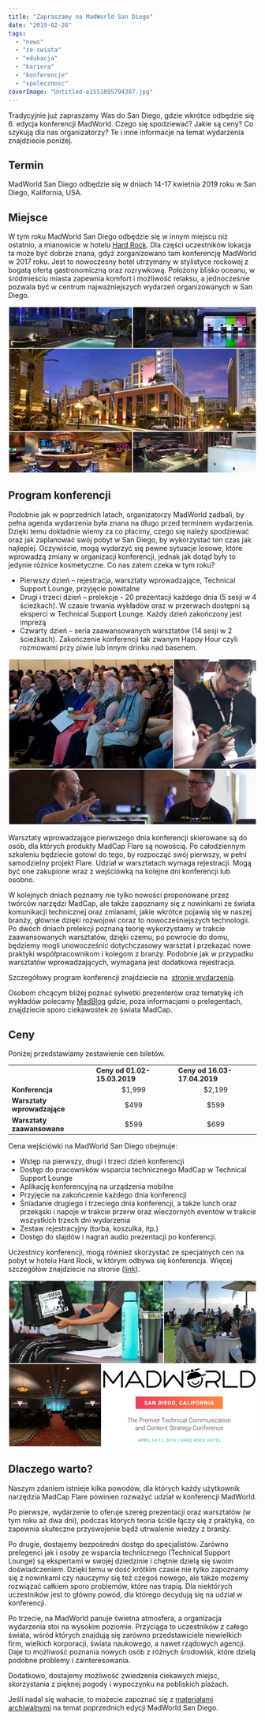 ```yaml
---
title: "Zapraszamy na MadWorld San Diego"
date: "2019-02-26"
tags:
  - "news"
  - "ze-swiata"
  - "edukacja"
  - "kariera"
  - "konferencje"
  - "spolecznosc"
coverImage: "Untitled-e1551095794387.jpg"
---
```


Tradycyjnie już zapraszamy Was do San Diego, gdzie wkrótce odbędzie się 6.
edycja konferencji MadWorld. Czego się spodziewać? Jakie są ceny? Co szykują dla
nas organizatorzy? Te i inne informacje na temat wydarzenia znajdziecie poniżej.

## Termin

MadWorld San Diego odbędzie się w dniach 14-17 kwietnia 2019 roku w San Diego,
Kalifornia, USA.

## Miejsce

W tym roku MadWorld San Diego odbędzie się w innym miejscu niż ostatnio, a
mianowicie w hotelu [Hard Rock](http://www.hardrockhotelsd.com/). Dla części
uczestników lokacja ta może być dobrze znana, gdyż zorganizowano tam konferencję
MadWorld w 2017 roku. Jest to nowoczesny hotel utrzymany w stylistyce rockowej z
bogatą ofertą gastronomiczną oraz rozrywkową. Położony blisko oceanu, w
śródmieściu miasta zapewnia komfort i możliwość relaksu, a jednocześnie pozwala
być w centrum najważniejszych wydarzeń organizowanych w San Diego.

![](images/page2.jpg)

## Program konferencji

Podobnie jak w poprzednich latach, organizatorzy MadWorld zadbali, by pełna
agenda wydarzenia była znana na długo przed terminem wydarzenia. Dzięki temu
dokładnie wiemy za co płacimy, czego się należy spodziewać oraz jak zaplanować
swój pobyt w San Diego, by wykorzystać ten czas jak najlepiej. Oczywiście, mogą
wydarzyć się pewne sytuacje losowe, które wprowadzą zmiany w organizacji
konferencji, jednak jak dotąd były to jedynie różnice kosmetyczne. Co nas zatem
czeka w tym roku?

- Pierwszy dzień – rejestracja, warsztaty wprowadzające, Technical Support
  Lounge, przyjęcie powitalne
- Drugi i trzeci dzień – prelekcje - 20 prezentacji każdego dnia (5 sesji w 4
  ścieżkach). W czasie trwania wykładów oraz w przerwach dostępni są eksperci w
  Technical Support Lounge. Każdy dzień zakończony jest imprezą
- Czwarty dzień – seria zaawansowanych warsztatów (14 sesji w 2 ścieżkach).
  Zakończenie konferencji tak zwanym Happy Hour czyli rozmowami przy piwie lub
  innym drinku nad basenem.

![](images/page1.jpg)

Warsztaty wprowadzające pierwszego dnia konferencji skierowane są do osób, dla
których produkty MadCap Flare są nowością. Po całodziennym szkoleniu będziecie
gotowi do tego, by rozpocząć swój pierwszy, w pełni samodzielny projekt Flare.
Udział w warsztatach wymaga rejestracji. Mogą być one zakupione wraz z
wejściówką na kolejne dni konferencji lub osobno.

W kolejnych dniach poznamy nie tylko nowości proponowane przez twórców narzędzi
MadCap, ale także zapoznamy się z nowinkami ze świata komunikacji technicznej
oraz zmianami, jakie wkrótce pojawią się w naszej branży, głównie dzięki
rozwojowi coraz to nowocześniejszych technologii. Po dwóch dniach prelekcji
poznaną teorię wykorzystamy w trakcie zaawansowanych warsztatów, dzięki czemu,
po powrocie do domu, będziemy mogli unowocześnić dotychczasowy warsztat i
przekazać nowe praktyki współpracownikom i kolegom z branży. Podobnie jak w
przypadku warsztatów wprowadzających, wymagana jest dodatkowa rejestracja.

Szczegółowy program konferencji znajdziecie na 
[stronie wydarzenia](https://www.madcapsoftware.com/conference/madworld-2019/schedule/#content).

Osobom chcącym bliżej poznać sylwetki prezenterów oraz tematykę ich wykładów
polecamy [MadBlog](https://www.madcapsoftware.com/blog/) gdzie, poza
informacjami o prelegentach, znajdziecie sporo ciekawostek ze świata MadCap.

## Ceny

Poniżej przedstawiamy zestawienie cen biletów.

<table><tbody><tr><td></td><td><strong>Ceny od 01.02-15.03.2019</strong></td><td><strong>Ceny od 16.03-17.04.2019</strong></td></tr><tr><td><strong>Konferencja</strong></td><td style="text-align: center;">$1,999</td><td style="text-align: center;">$2,199</td></tr><tr><td><strong>Warsztaty wprowadzające</strong></td><td style="text-align: center;">$499</td><td style="text-align: center;">$599</td></tr><tr><td><strong>Warsztaty zaawansowane</strong></td><td style="text-align: center;">$599</td><td style="text-align: center;">$699</td></tr></tbody></table>

Cena wejściówki na MadWorld San Diego obejmuje:

- Wstęp na pierwszy, drugi i trzeci dzień konferencji
- Dostęp do pracowników wsparcia technicznego MadCap w Technical Support Lounge
- Aplikację konferencyjną na urządzenia mobilne
- Przyjęcie na zakończenie każdego dnia konferencji
- Śniadanie drugiego i trzeciego dnia konferencji, a także lunch oraz przekąski
  i napoje w trakcie przerw oraz wieczornych eventów w trakcie wszystkich trzech
  dni wydarzenia
- Zestaw rejestracyjny (torba, koszulka, itp.)
- Dostęp do slajdów i nagrań audio prezentacji po konferencji.

Uczestnicy konferencji, mogą również skorzystać ze specjalnych cen na pobyt w
hotelu Hard Rock, w którym odbywa się konferencja. Więcej szczegółów znajdziecie
na stronie
([link](https://www.madcapsoftware.com/conference/madworld-2019/pricing.aspx#content)).

![](images/page3.jpg)

## Dlaczego warto?

Naszym zdaniem istnieje kilka powodów, dla których każdy użytkownik narzędzia
MadCap Flare powinien rozważyć udział w konferencji MadWorld.

Po pierwsze, wydarzenie to oferuje szereg prezentacji oraz warsztatów (w tym
roku aż dwa dni), podczas których teoria ściśle łączy się z praktyką, co
zapewnia skuteczne przyswojenie bądź utrwalenie wiedzy z branży.

Po drugie, dostajemy bezpośredni dostęp do specjalistów. Zarówno prelegenci jak
i osoby ze wsparcia technicznego (Technical Support Lounge) są ekspertami w
swojej dziedzinie i chętnie dzielą się swoim doświadczeniem. Dzięki temu w dość
krótkim czasie nie tylko zapoznamy się z nowinkami czy nauczymy się też czegoś
nowego, ale także możemy rozwiązać całkiem sporo problemów, które nas trapią.
Dla niektórych uczestników jest to główny powód, dla którego decydują się na
udział w konferencji.

Po trzecie, na MadWorld panuje świetna atmosfera, a organizacja wydarzenia stoi
na wysokim poziomie. Przyciąga to uczestników z całego świata, wśród których
znajdują się zarówno przedstawiciele niewielkich firm, wielkich korporacji,
świata naukowego, a nawet rządowych agencji. Daje to możliwość poznania nowych
osób z różnych środowisk, które dzielą podobne problemy i zainteresowania.

Dodatkowo, dostajemy możliwość zwiedzenia ciekawych miejsc, skorzystania z
pięknej pogody i wypoczynku na pobliskich plażach.

Jeśli nadal się wahacie, to możecie zapoznać się z
[materiałami archiwalnymi](https://www.madcapsoftware.com/conference/) na temat
poprzednich edycji MadWorld San Diego.

